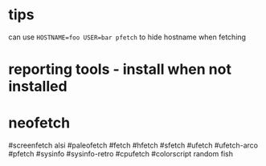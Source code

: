 # tips 

can use ```HOSTNAME=foo USER=bar pfetch``` to hide hostname when fetching 


# reporting tools - install when not installed
# neofetch
#screenfetch
alsi
#paleofetch
#fetch
#hfetch
#sfetch
#ufetch
#ufetch-arco
#pfetch
#sysinfo
#sysinfo-retro
#cpufetch
#colorscript random
fish

